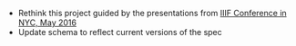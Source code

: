 
+ Rethink this project guided by the presentations from [IIIF Conference in NYC, May 2016](http://iiif.io/event/2016/newyork/#table-of-contents)
+ Update schema to reflect current versions of the spec
